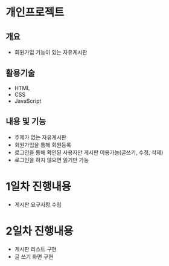 # 개인프로젝트
## 개요
 - 회원가입 기능이 있는 자유게시판

## 활용기술
 - HTML
 - CSS
 - JavaScript

## 내용 및 기능
 - 주제가 없는 자유게시판
 - 회원가입을 통해 회원등록
 - 로그인을 통해 확인된 사용자만 게시판 이용가능(글쓰기, 수정, 삭제)
 - 로그인을 하지 않으면 읽기만 가능

# 1일차 진행내용
 - 게시판 요구사항 수립
# 2일차 진행내용
 - 게시판 리스트 구현
 - 글 쓰기 화면 구현
